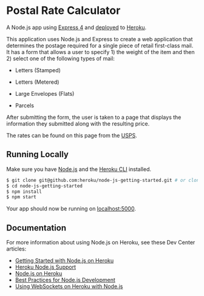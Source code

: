 # Postal Rate Calculator

A Node.js app using [Express 4](http://expressjs.com/) and [deployed](https://postalratecalculator.herokuapp.com) to [Heroku](http://www.heroku.com).

This application uses Node.js and Express to create a web application that determines the postage required for a single piece of retail first-class mail. It has a form that allows a user to specify 1) the weight of the item and then 2) select one of the following types of mail:

- Letters (Stamped)

- Letters (Metered)

- Large Envelopes (Flats)

- Parcels

After submitting the form, the user is taken to a page that displays the information they submitted along with the resulting price.

The rates can be found on this page from the [USPS](https://pe.usps.com/text/dmm300/Notice123.htm#_c096).

## Running Locally

Make sure you have [Node.js](http://nodejs.org/) and the [Heroku CLI](https://cli.heroku.com/) installed.

```sh
$ git clone git@github.com:heroku/node-js-getting-started.git # or clone your own fork
$ cd node-js-getting-started
$ npm install
$ npm start
```

Your app should now be running on [localhost:5000](http://localhost:5000/).



## Documentation

For more information about using Node.js on Heroku, see these Dev Center articles:

- [Getting Started with Node.js on Heroku](https://devcenter.heroku.com/articles/getting-started-with-nodejs)
- [Heroku Node.js Support](https://devcenter.heroku.com/articles/nodejs-support)
- [Node.js on Heroku](https://devcenter.heroku.com/categories/nodejs)
- [Best Practices for Node.js Development](https://devcenter.heroku.com/articles/node-best-practices)
- [Using WebSockets on Heroku with Node.js](https://devcenter.heroku.com/articles/node-websockets)
